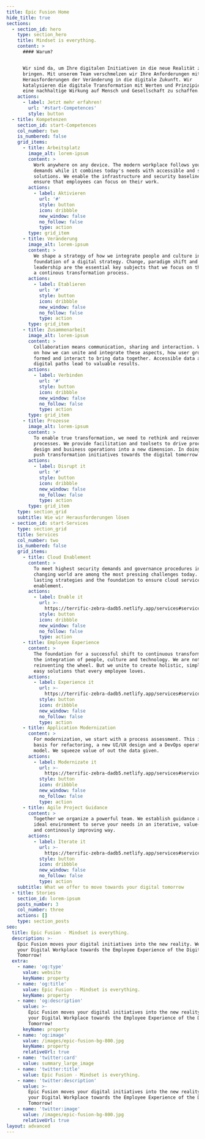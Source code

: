 ```yaml
---
title: Epic Fusion Home
hide_title: true
sections:
  - section_id: hero
    type: section_hero
    title: Mindset is everything.
    content: >
      #### Warum?


      Wir sind da, um Ihre digitalen Initiativen in die neue Realität zu
      bringen. Mit unserem Team verschmelzen wir Ihre Anforderungen mit den
      Herausforderungen der Veränderung in die digitale Zukunft. Wir
      katalysieren die digitale Transformation mit Werten und Prinzipien, um
      eine nachhaltige Wirkung auf Mensch und Gesellschaft zu schaffen.
    actions:
      - label: Jetzt mehr erfahren!
        url: '#start-Competences'
        style: button
  - title: Kompetenzen
    section_id: start-Competences
    col_number: two
    is_numbered: false
    grid_items:
      - title: Arbeitsplatz
        image_alt: lorem-ipsum
        content: >
          Work anywhere on any device. The modern workplace follows you and your
          demands while it combines today's needs with accessible and secure
          solutions. We enable the infrastructure and security baselines to
          ensure that employees can focus on their work.
        actions:
          - label: Aktivieren
            url: '#'
            style: button
            icon: dribbble
            new_window: false
            no_follow: false
            type: action
        type: grid_item
      - title: Veränderung
        image_alt: lorem-ipsum
        content: >
          We shape a strategy of how we integrate people and culture into the
          foundation of a digital strategy. Change, paradigm shift and
          leadership are the essential key subjects that we focus on throughout
          a continous transformation process.
        actions:
          - label: Etablieren
            url: '#'
            style: button
            icon: dribbble
            new_window: false
            no_follow: false
            type: action
        type: grid_item
      - title: Zusammenarbeit
        image_alt: lorem-ipsum
        content: >
          Collaboration means communication, sharing and interaction. We focus
          on how we can unite and integrate these aspects, how user groups are
          formed and interact to bring data together. Accessible data and short
          digital paths lead to valuable results.
        actions:
          - label: Verbinden
            url: '#'
            style: button
            icon: dribbble
            new_window: false
            no_follow: false
            type: action
        type: grid_item
      - title: Prozesse
        image_alt: lorem-ipsum
        content: >
          To enable true transformation, we need to rethink and reinvent
          processes. We provide facilitation and toolsets to drive process
          design and business operations into a new dimension. In doing so, we
          push transformation initiatives towards the digital tomorrow.
        actions:
          - label: Disrupt it
            url: '#'
            style: button
            icon: dribbble
            new_window: false
            no_follow: false
            type: action
        type: grid_item
    type: section_grid
    subtitle: Wie wir Herausforderungen lösen
  - section_id: start-Services
    type: section_grid
    title: Services
    col_number: two
    is_numbered: false
    grid_items:
      - title: Cloud Enablement
        content: >
          To meet highest security demands and governance procedures in a daily
          changing world are among the most pressing challenges today. We build
          lasting strategies and the foundation to ensure cloud service
          enablement.
        actions:
          - label: Enable it
            url: >-
              https://terrific-zebra-dadb5.netlify.app/services#services-cloud-enablement
            style: button
            icon: dribbble
            new_window: false
            no_follow: false
            type: action
      - title: Employee Experience
        content: >
          The foundation for a successful shift to continuous transformation is
          the integration of people, culture and technology. We are not
          reinventing the wheel. But we unite to create holistic, simple and
          easy solutions that every employee loves.
        actions:
          - label: Experience it
            url: >-
              https://terrific-zebra-dadb5.netlify.app/services#services-employee-experience
            style: button
            icon: dribbble
            new_window: false
            no_follow: false
            type: action
      - title: Application Modernization
        content: >
          For modernization, we start with a process assessment. This is the
          basis for refactoring, a new UI/UX design and a DevOps operating
          model. We squeeze value of out the data given.
        actions:
          - label: Modernizate it
            url: >-
              https://terrific-zebra-dadb5.netlify.app/services#services-application-modernization
            style: button
            icon: dribbble
            new_window: false
            no_follow: false
            type: action
      - title: Agile Project Guidance
        content: >
          Together we organize a powerful team. We establish guidance and the
          ideal environment to serve your needs in an iterative, value-oriented
          and continously improving way.
        actions:
          - label: Iterate it
            url: >-
              https://terrific-zebra-dadb5.netlify.app/services#services-agile-project-guidance
            style: button
            icon: dribbble
            new_window: false
            no_follow: false
            type: action
    subtitle: What we offer to move towards your digital tomorrow
  - title: Stories
    section_id: lorem-ipsum
    posts_number: 3
    col_number: three
    actions: []
    type: section_posts
seo:
  title: Epic Fusion - Mindset is everything.
  description: >-
    Epic Fusion moves your digital initiatives into the new reality. We shape
    your Digital Workplace towards the Employee Experience of the Digital
    Tomorrow!
  extra:
    - name: 'og:type'
      value: website
      keyName: property
    - name: 'og:title'
      value: Epic Fusion - Mindset is everything.
      keyName: property
    - name: 'og:description'
      value: >-
        Epic Fusion moves your digital initiatives into the new reality. Shape
        your Digital Workplace towards the Employee Experience of the Digital
        Tomorrow!
      keyName: property
    - name: 'og:image'
      value: /images/epic-fusion-bg-800.jpg
      keyName: property
      relativeUrl: true
    - name: 'twitter:card'
      value: summary_large_image
    - name: 'twitter:title'
      value: Epic Fusion - Mindset is everything.
    - name: 'twitter:description'
      value: >-
        Epic Fusion moves your digital initiatives into the new reality. Shape
        your Digital Workplace towards the Employee Experience of the Digital
        Tomorrow!
    - name: 'twitter:image'
      value: /images/epic-fusion-bg-800.jpg
      relativeUrl: true
layout: advanced
---
```

